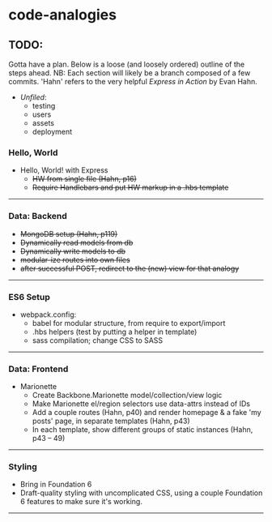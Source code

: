 # code-analogies

## TODO:
Gotta have a plan. Below is a loose (and loosely ordered) outline of the steps ahead. NB: Each section will likely be a branch composed of a few commits. 'Hahn' refers to the very helpful *Express in Action* by Evan Hahn.

- *Unfiled*:
  - testing
  - users
  - assets
  - deployment

### Hello, World
- Hello, World! with Express
  - ~~HW from single file (Hahn, p16)~~
  - ~~Require Handlebars and put HW markup in a .hbs template~~

* * *

### Data: Backend
- ~~MongoDB setup (Hahn, p119)~~
- ~~Dynamically read models from db~~
- ~~Dynamically write models to db~~
- ~~modular-ize routes into own files~~
- ~~after successful POST, redirect to the (new) view for that analogy~~

* * *

### ES6 Setup
- webpack.config:
  - babel for modular structure, from require to export/import
  - .hbs helpers (test by putting a helper in template)
  - sass compilation; change CSS to SASS

* * *

### Data: Frontend
- Marionette
  - Create Backbone.Marionette model/collection/view logic
  - Make Marionette el/region selectors use data-attrs instead of IDs
  - Add a couple routes (Hahn, p40) and render homepage & a fake 'my posts' page, in separate templates (Hahn, p43)
  - In each template, show different groups of static instances (Hahn, p43 – 49)

* * *

### Styling
- Bring in Foundation 6
- Draft-quality styling with uncomplicated CSS, using a couple Foundation 6 features to make sure it's working.

* * *

